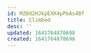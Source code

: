 ```yaml
---
id: MZOd2HJkpEXK4pPbAs4Bf
title: Climbed
desc: ''
updated: 1641764870698
created: 1641764870698
---
```




